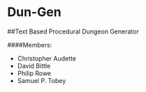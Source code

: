 Dun-Gen
=======

##Text Based Procedural Dungeon Generator

####Members:
- Christopher Audette
- David Bittle
- Philip Rowe
- Samuel P. Tobey
